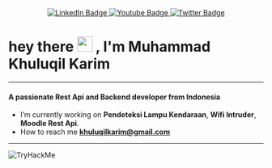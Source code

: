 <div id="header" align="center">
  <a href="#">
    <img src="https://img.shields.io/badge/LinkedIn-blue?style=for-the-badge&logo=linkedin&logoColor=white" alt="LinkedIn Badge"/>
  </a>
  <a href="#">
    <img src="https://img.shields.io/badge/YouTube-red?style=for-the-badge&logo=youtube&logoColor=white" alt="Youtube Badge"/>
  </a>
  <a href="#">
    <img src="https://img.shields.io/badge/Twitter-blue?style=for-the-badge&logo=twitter&logoColor=white" alt="Twitter Badge"/>
  </a>
</div>
<h1>
  hey there
  <img src="https://media.giphy.com/media/hvRJCLFzcasrR4ia7z/giphy.gif" width="30px"/>
  , I'm Muhammad Khuluqil Karim
</h1>
</div>

---

<h4>A passionate Rest Api and Backend developer from Indonesia</h3>

- I’m currently working on **Pendeteksi Lampu Kendaraan**, **Wifi Intruder**, **Moodle Rest Api**.
- How to reach me **khuluqilkarim@gmail.com**
---

<img src="https://tryhackme-badges.s3.amazonaws.com/Syndicats.png" alt="TryHackMe">
<div data-iframe-width="150" data-iframe-height="270" data-share-badge-id="20f35a60-2867-4cda-9177-111357c5f6d5" data-share-badge-host="https://www.credly.com"></div>
